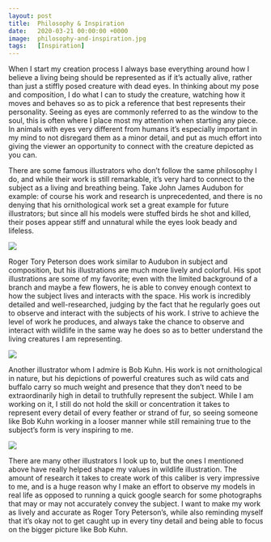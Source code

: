 ```yaml
---
layout: post
title:  Philosophy & Inspiration
date:   2020-03-21 00:00:00 +0000
image:  philosophy-and-inspiration.jpg
tags:   [Inspiration]
---
```


When I start my creation process I always base everything around how I believe a living being should be represented as if it’s actually alive, rather than just a stiffly posed creature with dead eyes. In thinking about my pose and composition, I do what I can to study the creature, watching how it moves and behaves so as to pick a reference that best represents their personality. Seeing as eyes are commonly referred to as the window to the soul, this is often where I place most my attention when starting any piece. In animals with eyes very different from humans it’s especially important in my mind to not disregard them as a minor detail, and put as much effort into giving the viewer an opportunity to connect with the creature depicted as you can.

There are some famous illustrators who don’t follow the same philosophy I do, and while their work is still remarkable, it’s very hard to connect to the subject as a living and breathing being. Take John James Audubon for example: of course his work and research is unprecedented, and there is no denying that his ornithological work set a great example for future illustrators; but since all his models were stuffed birds he shot and killed, their poses appear stiff and unnatural while the eyes look beady and lifeless.

![]({{site.baseurl}}/img/philosophy-and-inspiration/audubon.png)

Roger Tory Peterson does work similar to Audubon in subject and composition, but his illustrations are much more lively and colorful. His spot illustrations are some of my favorite; even with the limited background of a branch and maybe a few flowers, he is able to convey enough context to how the subject lives and interacts with the space. His work is incredibly detailed and well-researched, judging by the fact that he regularly goes out to observe and interact with the subjects of his work. I strive to achieve the level of work he produces, and always take the chance to observe and interact with wildlife in the same way he does so as to better understand the living creatures I am representing.

![]({{site.baseurl}}/img/philosophy-and-inspiration/peterson.png)

Another illustrator whom I admire is Bob Kuhn. His work is not ornithological in nature, but his depictions of powerful creatures such as wild cats and buffalo carry so much weight and presence that they don’t need to be extraordinarily high in detail to truthfully represent the subject. While I am working on it, I still do not hold the skill or concentration it takes to represent every detail of every feather or strand of fur, so seeing someone like Bob Kuhn working in a looser manner while still remaining true to the subject’s form is very inspiring to me.

![]({{site.baseurl}}/img/philosophy-and-inspiration/kuhn.png)

There are many other illustrators I look up to, but the ones I mentioned above have really helped shape my values in wildlife illustration. The amount of research it takes to create work of this caliber is very impressive to me, and is a huge reason why I make an effort to observe my models in real life as opposed to running a quick google search for some photographs that may or may not accurately convey the subject. I want to make my work as lively and accurate as Roger Tory Peterson’s, while also reminding myself that it’s okay not to get caught up in every tiny detail and being able to focus on the bigger picture like Bob Kuhn.